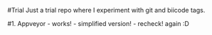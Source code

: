 #Trial
Just a trial repo where I experiment with git and biicode tags.

#1. Appveyor
    - works!
    - simplified version!
    - recheck! again :D